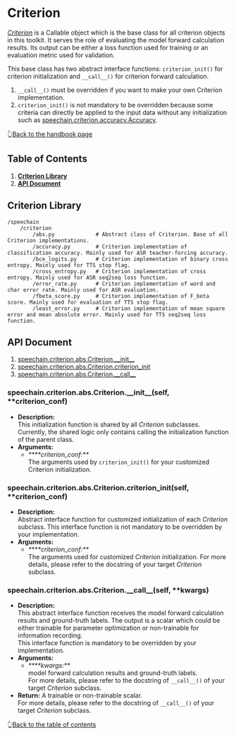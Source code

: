 # Criterion

[*Criterion*](https://github.com/ahclab/SpeeChain/blob/main/speechain/criterion/abs.py)  is a Callable object which is the base class for all criterion objects in this toolkit. 
It serves the role of evaluating the model forward calculation results. 
Its output can be either a loss function used for training or an evaluation metric used for validation.

This base class has two abstract interface functions: `criterion_init()` for criterion initialization and `__call__()` for criterion forward calculation.
1. `__call__()` must be overridden if you want to make your own Criterion implementation.
2. `criterion_init()` is not mandatory to be overridden because some criteria can directly be applied to the input data without any initialization such as [speechain.criterion.accuracy.Accuracy](https://github.com/ahclab/SpeeChain/blob/main/speechain/criterion/accuracy.py#L12).

👆[Back to the handbook page](https://github.com/ahclab/SpeeChain/blob/main/handbook.md#speechain-handbook)

## Table of Contents
1. [**Criterion Library**](https://github.com/ahclab/SpeeChain/tree/main/speechain/criterion#criterion-library)
2. [**API Document**](https://github.com/ahclab/SpeeChain/tree/main/speechain/criterion#api-document)

## Criterion Library
```
/speechain
    /criterion          
        /abs.py             # Abstract class of Criterion. Base of all Criterion implementations.
        /accuracy.py        # Criterion implementation of classification accuracy. Mainly used for ASR teacher-forcing accuracy.
        /bce_logits.py      # Criterion implementation of binary cross entropy. Mainly used for TTS stop flag.
        /cross_entropy.py   # Criterion implementation of cross entropy. Mainly used for ASR seq2seq loss function.
        /error_rate.py      # Criterion implementation of word and char error rate. Mainly used for ASR evaluation.
        /fbeta_score.py     # Criterion implementation of F_beta score. Mainly used for evaluation of TTS stop flag.
        /least_error.py     # Criterion implementation of mean square error and mean absolute error. Mainly used for TTS seq2seq loss function.
```

## API Document
1. [speechain.criterion.abs.Criterion.\_\_init__](https://github.com/ahclab/SpeeChain/tree/main/speechain/criterion#speechaincriterionabscriterion__init__self-criterion_conf)
2. [speechain.criterion.abs.Criterion.criterion_init](https://github.com/ahclab/SpeeChain/tree/main/speechain/criterion#speechaincriterionabscriterioncriterion_initself-criterion_conf)
3. [speechain.criterion.abs.Criterion.\_\_call__](https://github.com/ahclab/SpeeChain/tree/main/speechain/criterion#speechaincriterionabscriterion__call__self-kwargs)

### speechain.criterion.abs.Criterion.\_\_init__(self, **criterion_conf)
* **Description:**  
    This initialization function is shared by all _Criterion_ subclasses.
    Currently, the shared logic only contains calling the initialization function of the parent class.
* **Arguments:**
  * _****criterion_conf:**_  
    The arguments used by `criterion_init()` for your customized Criterion initialization.

### speechain.criterion.abs.Criterion.criterion_init(self, **criterion_conf)
* **Description:**  
    Abstract interface function for customized initialization of each _Criterion_ subclass.
    This interface function is not mandatory to be overridden by your implementation.
* **Arguments:**
  * _****criterion_conf:**_  
    The arguments used for customized _Criterion_ initialization.
    For more details, please refer to the docstring of your target _Criterion_ subclass.

### speechain.criterion.abs.Criterion.\_\_call__(self, **kwargs)
* **Description:**  
    This abstract interface function receives the model forward calculation results and ground-truth labels.
    The output is a scalar which could be either trainable for parameter optimization or non-trainable for information recording.  
    This interface function is mandatory to be overridden by your implementation.
* **Arguments:**
  * _****kwargs:**_  
    model forward calculation results and ground-truth labels.  
    For more details, please refer to the docstring of `__call__()` of your target _Criterion_ subclass.
* **Return:**
  A trainable or non-trainable scalar.  
  For more details, please refer to the docstring of `__call__()` of your target _Criterion_ subclass.

👆[Back to the table of contents](https://github.com/ahclab/SpeeChain/tree/main/speechain/criterion#table-of-contents)
